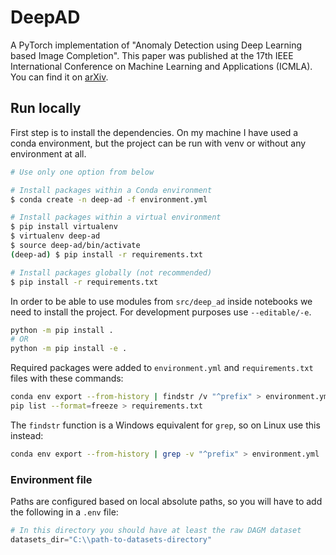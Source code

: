 # DeepAD

A PyTorch implementation of "Anomaly Detection using Deep Learning based Image Completion". This paper was published at the 17th IEEE International Conference on Machine Learning and Applications (ICMLA). You can find it on [arXiv](https://arxiv.org/abs/1811.06861).

## Run locally

First step is to install the dependencies. On my machine I have used a conda environment, but the project can be run
with venv or without any environment at all.

```bash
# Use only one option from below

# Install packages within a Conda environment
$ conda create -n deep-ad -f environment.yml

# Install packages within a virtual environment
$ pip install virtualenv
$ virtualenv deep-ad
$ source deep-ad/bin/activate
(deep-ad) $ pip install -r requirements.txt

# Install packages globally (not recommended)
$ pip install -r requirements.txt
```

In order to be able to use modules from `src/deep_ad` inside notebooks we need to install the project. For development
purposes use `--editable/-e`.

```bash
python -m pip install .
# OR
python -m pip install -e .
```

Required packages were added to `environment.yml` and `requirements.txt` files with these commands:

```bash
conda env export --from-history | findstr /v "^prefix" > environment.yml
pip list --format=freeze > requirements.txt
```

The `findstr` function is a Windows equivalent for `grep`, so on Linux use this instead:

```bash
conda env export --from-history | grep -v "^prefix" > environment.yml
```

### Environment file

Paths are configured based on local absolute paths, so you will have to add the following in a `.env` file:

```py
# In this directory you should have at least the raw DAGM dataset
datasets_dir="C:\\path-to-datasets-directory"
```
